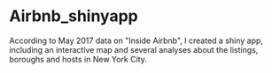 # Airbnb_shinyapp
According to May 2017 data on "Inside Airbnb", I created a shiny app, including an interactive map and several analyses about the listings, boroughs and hosts in New York City.
